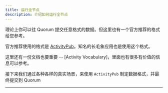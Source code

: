 ```yaml
---
title: 运行全节点
description: 介绍如何运行全节点
---
```


理论上你可以往 Quorum 提交任意格式的数据。但这里也有一个官方推荐的格式给您参考。

官方推荐使用的格式是 [ActivityPub](https://www.w3.org/TR/activitypub/)。知名的长毛象应用也是使用这个格式。

这里还有一份文档也要重要 -- [Activity Vocabulary]，里面也有很多有价值的信息可以参考。

接下来我们通过各种各样的真实场景，来使用 `ActivityPub` 制定数据格式，并最终提交到 Quorum

---


